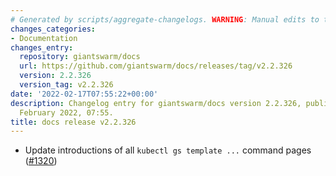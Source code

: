 ```yaml
---
# Generated by scripts/aggregate-changelogs. WARNING: Manual edits to this files will be overwritten.
changes_categories:
- Documentation
changes_entry:
  repository: giantswarm/docs
  url: https://github.com/giantswarm/docs/releases/tag/v2.2.326
  version: 2.2.326
  version_tag: v2.2.326
date: '2022-02-17T07:55:22+00:00'
description: Changelog entry for giantswarm/docs version 2.2.326, published on 17
  February 2022, 07:55.
title: docs release v2.2.326
---
```


- Update introductions of all `kubectl gs template ...` command pages ([#1320](https://github.com/giantswarm/docs/pull/1320))
